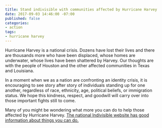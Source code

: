 ```yaml
---
title: Stand indivisible with communities affected by Hurricane Harvey
date: 2017-09-03 14:46:00 -07:00
published: false
categories:
- action
tags:
- hurricane harvey
---
```


Hurricane Harvey is a national crisis. Dozens have lost their lives and there are thousands more who have been displaced, whose homes are underwater, whose lives have been shattered by Harvey. Our thoughts are with the people of Houston and the other affected communities in Texas and Louisiana.

In a moment when we as a nation are confronting an identity crisis, it is encouraging to see story after story of individuals standing up for one another, regardless of race, ethnicity, age, political beliefs, or immigration status. We hope this kindness, respect, and goodwill will carry over into those important fights still to come.

Many of you might be wondering what more you can do to help those affected by Hurricane Harvey. [The national Indivisible website has good information about things you can do.](https://www.indivisibleguide.com/resource/responding-hurricane-harvey/)